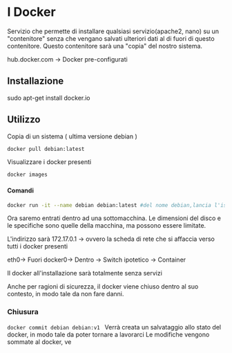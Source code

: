 
# I Docker 
Servizio che permette di installare qualsiasi servizio(apache2, nano) su un "contenitore" senza che vengano salvati ulteriori dati al di fuori di questo contenitore.
Questo contenitore sarà una "copia" del nostro sistema.

hub.docker.com -> Docker pre-configurati

## Installazione

sudo apt-get install docker.io

## Utilizzo
Copia di un sistema ( ultima versione debian )
```bash
docker pull debian:latest
```
Visualizzare i docker presenti
```bash
docker images
```
#### Comandi
```bash
docker run -it --name debian debian:latest #del nome debian,lancia l'istanza debian:latest
```
Ora saremo entrati dentro ad una sottomacchina.
Le dimensioni del disco e le specifiche sono quelle della macchina, ma possono essere limitate.

L'indirizzo sarà 172.17.0.1 -> ovvero la scheda di rete che si affaccia verso tutti i docker presenti

eth0-> Fuori
docker0-> Dentro -> Switch ipotetico -> Container

Il docker all'installazione sarà totalmente senza servizi

Anche per ragioni di sicurezza, il docker viene chiuso dentro al suo contesto, in modo tale da non fare danni.

### Chiusura
```docker commit debian debian:v1 ```
Verrà creata un salvataggio allo stato del docker, in modo tale da poter tornare a lavorarci
Le modifiche vengono sommate al docker, ve
<!--stackedit_data:
eyJoaXN0b3J5IjpbMjA2NzI1MzQ5NSwxMzc0MjQ5MTI5LDYzMz
Y3MjQ1MF19
-->